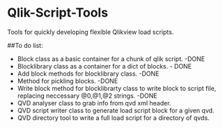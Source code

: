 # Qlik-Script-Tools
Tools for quickly developing flexible Qlikview load scripts.

##To do list:

- Block class as a basic container for a chunk of qlik script. -DONE
- Blocklibrary class as a container for a dict of blocks. - DONE
- Add block methods for blocklibrary class. -DONE
- Method for pickling blocks. -DONE
- Write block method for blocklibrarty class to write block to script file, replacing neccessary @0,@1,@2 strings. -DONE
- QVD analyser class to grab info from qvd xml header.
- QVD script writer class to generate load script block for a given qvd.
- QVD directory tool to write a full load script for a directory of qvds.
